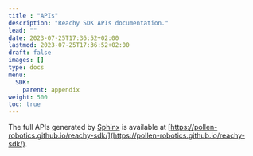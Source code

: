 ```yaml
---
title : "APIs"
description: "Reachy SDK APIs documentation."
lead: ""
date: 2023-07-25T17:36:52+02:00
lastmod: 2023-07-25T17:36:52+02:00
draft: false
images: []
type: docs
menu:
  SDK:
    parent: appendix
weight: 500
toc: true
---
```


The full APIs generated by [Sphinx](https://www.sphinx-doc.org/) is available at [https://pollen-robotics.github.io/reachy-sdk/](https://pollen-robotics.github.io/reachy-sdk/).